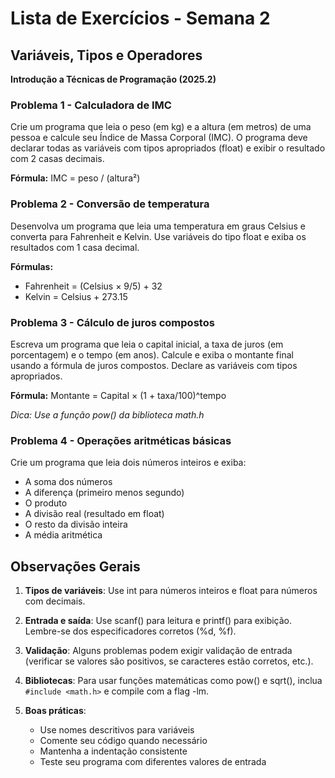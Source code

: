# Lista de Exercícios - Semana 2
## Variáveis, Tipos e Operadores
**Introdução a Técnicas de Programação (2025.2)**

### Problema 1 - Calculadora de IMC
Crie um programa que leia o peso (em kg) e a altura (em metros) de uma pessoa e calcule seu Índice de Massa Corporal (IMC). O programa deve declarar todas as variáveis com tipos apropriados (float) e exibir o resultado com 2 casas decimais.

**Fórmula:** IMC = peso / (altura²)

### Problema 2 - Conversão de temperatura
Desenvolva um programa que leia uma temperatura em graus Celsius e converta para Fahrenheit e Kelvin. Use variáveis do tipo float e exiba os resultados com 1 casa decimal.

**Fórmulas:**
- Fahrenheit = (Celsius × 9/5) + 32
- Kelvin = Celsius + 273.15

### Problema 3 - Cálculo de juros compostos
Escreva um programa que leia o capital inicial, a taxa de juros (em porcentagem) e o tempo (em anos). Calcule e exiba o montante final usando a fórmula de juros compostos. Declare as variáveis com tipos apropriados.

**Fórmula:** Montante = Capital × (1 + taxa/100)^tempo

*Dica: Use a função pow() da biblioteca math.h*

### Problema 4 - Operações aritméticas básicas
Crie um programa que leia dois números inteiros e exiba:
- A soma dos números
- A diferença (primeiro menos segundo)
- O produto
- A divisão real (resultado em float)
- O resto da divisão inteira
- A média aritmética

## **Observações Gerais**

1. **Tipos de variáveis**: Use int para números inteiros e float para números com decimais.

2. **Entrada e saída**: Use scanf() para leitura e printf() para exibição. Lembre-se dos especificadores corretos (%d, %f).

3. **Validação**: Alguns problemas podem exigir validação de entrada (verificar se valores são positivos, se caracteres estão corretos, etc.).

4. **Bibliotecas**: Para usar funções matemáticas como pow() e sqrt(), inclua `#include <math.h>` e compile com a flag -lm.

5. **Boas práticas**: 
   - Use nomes descritivos para variáveis
   - Comente seu código quando necessário
   - Mantenha a indentação consistente
   - Teste seu programa com diferentes valores de entrada
